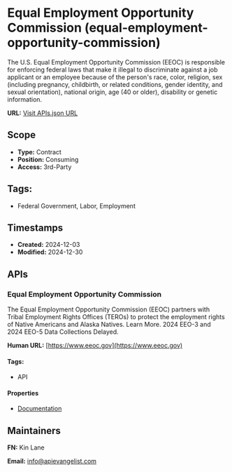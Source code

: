 # Equal Employment Opportunity Commission (equal-employment-opportunity-commission)
The U.S. Equal Employment Opportunity Commission (EEOC) is responsible for enforcing federal laws that make it illegal to discriminate against a job applicant or an employee because of the person's race, color, religion, sex (including pregnancy, childbirth, or related conditions, gender identity, and sexual orientation), national origin, age (40 or older), disability or genetic information.



**URL:** [Visit APIs.json URL](
https://raw.githubusercontent.com/api-evangelist/equal-employment-opportunity-commission/refs/heads/main/apis.yml)

## Scope

- **Type:** Contract 
- **Position:** Consuming 
- **Access:** 3rd-Party 

## Tags:

 - Federal Government, Labor, Employment

## Timestamps

- **Created:** 2024-12-03 
- **Modified:** 2024-12-30 

## APIs

### Equal Employment Opportunity Commission

The Equal Employment Opportunity Commission (EEOC) partners with Tribal
Employment Rights Offices (TEROs) to protect the employment rights of
Native Americans and Alaska Natives. Learn More. 2024 EEO-3 and 2024 EEO-5
Data Collections Delayed.

**Human URL:** [https://www.eeoc.gov](https://www.eeoc.gov)


#### Tags:

 - API

#### Properties

- [Documentation](https://www.eeoc.gov)

## Maintainers

**FN:** Kin Lane

**Email:** info@apievangelist.com

